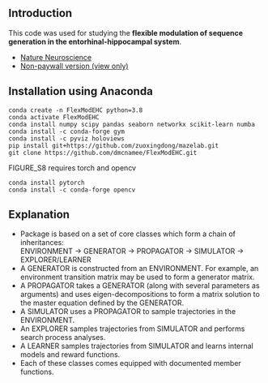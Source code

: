 ## Introduction

This code was used for studying the **flexible modulation of sequence generation in the entorhinal-hippocampal system**.

* [Nature Neuroscience](https://www.nature.com/articles/s41593-021-00831-7)
* [Non-paywall version (view only)](https://rdcu.be/ciybE)



## Installation using Anaconda
```
conda create -n FlexModEHC python=3.8
conda activate FlexModEHC
conda install numpy scipy pandas seaborn networkx scikit-learn numba
conda install -c conda-forge gym
conda install -c pyviz holoviews
pip install git+https://github.com/zuoxingdong/mazelab.git
git clone https://github.com/dmcnamee/FlexModEHC.git
```

FIGURE_S8 requires torch and opencv
```
conda install pytorch
conda install -c conda-forge opencv
```

## Explanation
* Package is based on a set of core classes which form a chain of inheritances:  
  ENVIRONMENT -> GENERATOR -> PROPAGATOR -> SIMULATOR -> EXPLORER/LEARNER
* A GENERATOR is constructed from an ENVIRONMENT. For example, an environment transition matrix may be used to form a generator matrix.
* A PROPAGATOR takes a GENERATOR (along with several parameters as arguments) and uses eigen-decompositions to form a matrix solution to the master equation defined by the GENERATOR.
* A SIMULATOR uses a PROPAGATOR to sample trajectories in the ENVIRONMENT.
* An EXPLORER samples trajectories from SIMULATOR and performs search process analyses.
* A LEARNER samples trajectories from SIMULATOR and learns internal models and reward functions.
* Each of these classes comes equipped with documented member functions.
